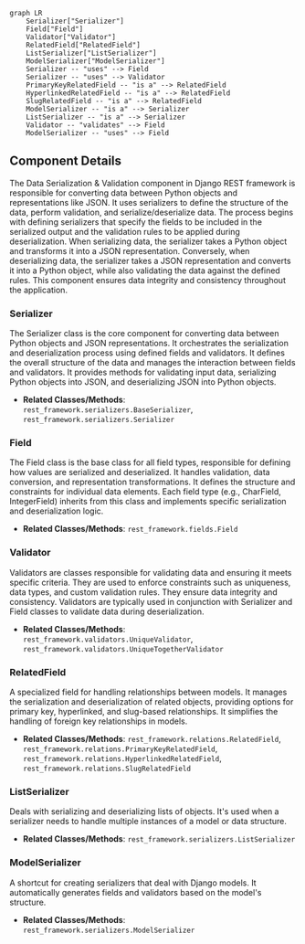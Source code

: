 ```mermaid
graph LR
    Serializer["Serializer"]
    Field["Field"]
    Validator["Validator"]
    RelatedField["RelatedField"]
    ListSerializer["ListSerializer"]
    ModelSerializer["ModelSerializer"]
    Serializer -- "uses" --> Field
    Serializer -- "uses" --> Validator
    PrimaryKeyRelatedField -- "is a" --> RelatedField
    HyperlinkedRelatedField -- "is a" --> RelatedField
    SlugRelatedField -- "is a" --> RelatedField
    ModelSerializer -- "is a" --> Serializer
    ListSerializer -- "is a" --> Serializer
    Validator -- "validates" --> Field
    ModelSerializer -- "uses" --> Field
```

## Component Details

The Data Serialization & Validation component in Django REST framework is responsible for converting data between Python objects and representations like JSON. It uses serializers to define the structure of the data, perform validation, and serialize/deserialize data. The process begins with defining serializers that specify the fields to be included in the serialized output and the validation rules to be applied during deserialization. When serializing data, the serializer takes a Python object and transforms it into a JSON representation. Conversely, when deserializing data, the serializer takes a JSON representation and converts it into a Python object, while also validating the data against the defined rules. This component ensures data integrity and consistency throughout the application.

### Serializer
The Serializer class is the core component for converting data between Python objects and JSON representations. It orchestrates the serialization and deserialization process using defined fields and validators. It defines the overall structure of the data and manages the interaction between fields and validators. It provides methods for validating input data, serializing Python objects into JSON, and deserializing JSON into Python objects.
- **Related Classes/Methods**: `rest_framework.serializers.BaseSerializer`, `rest_framework.serializers.Serializer`

### Field
The Field class is the base class for all field types, responsible for defining how values are serialized and deserialized. It handles validation, data conversion, and representation transformations. It defines the structure and constraints for individual data elements. Each field type (e.g., CharField, IntegerField) inherits from this class and implements specific serialization and deserialization logic.
- **Related Classes/Methods**: `rest_framework.fields.Field`

### Validator
Validators are classes responsible for validating data and ensuring it meets specific criteria. They are used to enforce constraints such as uniqueness, data types, and custom validation rules. They ensure data integrity and consistency. Validators are typically used in conjunction with Serializer and Field classes to validate data during deserialization.
- **Related Classes/Methods**: `rest_framework.validators.UniqueValidator`, `rest_framework.validators.UniqueTogetherValidator`

### RelatedField
A specialized field for handling relationships between models. It manages the serialization and deserialization of related objects, providing options for primary key, hyperlinked, and slug-based relationships. It simplifies the handling of foreign key relationships in models.
- **Related Classes/Methods**: `rest_framework.relations.RelatedField`, `rest_framework.relations.PrimaryKeyRelatedField`, `rest_framework.relations.HyperlinkedRelatedField`, `rest_framework.relations.SlugRelatedField`

### ListSerializer
Deals with serializing and deserializing lists of objects. It's used when a serializer needs to handle multiple instances of a model or data structure.
- **Related Classes/Methods**: `rest_framework.serializers.ListSerializer`

### ModelSerializer
A shortcut for creating serializers that deal with Django models. It automatically generates fields and validators based on the model's structure.
- **Related Classes/Methods**: `rest_framework.serializers.ModelSerializer`
